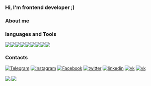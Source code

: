 ### Hi, I'm frontend developer ;)


### About me
### languages and Tools

<img src="https://img.shields.io/badge/HTML-141321?style=for-the-badge&logo=HTML5&logoColor="/><img src="https://img.shields.io/badge/CSS-141321?style=for-the-badge&logo=CSS3&logoColor=1E90FF"/><img src="https://img.shields.io/badge/sass-141321?style=for-the-badge&logo=sass&logoColor=#CC6699"/><img src="https://img.shields.io/badge/JavaScript-141321?style=for-the-badge&logo=JavaScript&logoColor=FFFF00"/><img src="https://img.shields.io/badge/react-141321?style=for-the-badge&logo=React&logoColor=00FFFF"/><img src="https://img.shields.io/badge/Typescript-141321?style=for-the-badge&logo=typescript&logoColor=#####3178C6"/><img src="https://img.shields.io/badge/webpack-141321?style=for-the-badge&logo=webpack&logoColor=##8DD6F9"/><img src="https://img.shields.io/badge/git-141321?style=for-the-badge&logo=git&logoColor=###F05032"/><img src="https://img.shields.io/badge/github-141321?style=for-the-badge&logo=github&logoColor=####181717"/> 



### Contacts

[![Telegram](https://img.shields.io/badge/-Telegram-141321?style=for-the-badge&logo=Telegram)](https://t.me/Mobil_08)
[![Instagram](https://img.shields.io/badge/-Instagram-141321?style=for-the-badge&logo=Instagram)](https://www.instagram.com/ushakov.08/)
[![Facebook](https://img.shields.io/badge/-Facebook-141321?style=for-the-badge&logo=Facebook)](https://www.facebook.com/profile.php?id=100004233817312)
[![twitter](https://img.shields.io/badge/-twitter-141321?style=for-the-badge&logo=twitter)](https://vk.com/ushakov_08)
[![linkedin](https://img.shields.io/badge/-linkedin-141321?style=for-the-badge&logo=linkedin)](https://www.linkedin.com/in/dmitry-ushakov-016438255/)
[![vk](https://img.shields.io/badge/-Вконтакте-141321?style=for-the-badge&logo=vk)](https://vk.com/ushakov_08)
[![vk](https://img.shields.io/badge/-HH-141321?style=for-the-badge&logo=headhunter)](https://vk.com/ushakov_08)

<a href="https://github.com/anuraghazra/convoychat">
  <img align = "center" src="https://github-readme-stats.vercel.app/api?username=UshakovDmitry&card_width=450&theme=radical" />
</a>
 <a href="https://github.com/anuraghazra/github-readme-stats">
  <img align = "center" src="https://github-readme-stats.vercel.app/api/top-langs/?username=UshakovDmitry&layout=compact&card_width=330&theme=radical" />
</a>